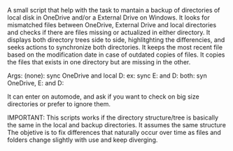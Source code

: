 A small script that help with the task to mantain a backup of directories of local disk in OneDrive and/or a External Drive on Windows. 
It looks for mismatched files between OneDrive, External Drive and local directories and checks if there are files missing or actualized in either directory.
It displays both directory trees side to side, highlitghting the differencies, and seeks actions to synchronize both directories.
It keeps the most recent file based on the modification date in case of outdated copies of files.
It copies the files that exists in one directory but are missing in the other.

Args: 
(none): sync OneDrive and local D:
ex: sync E: and D:
both: syn OneDrive, E: and D:

It can enter on automode, and ask if you want to check on big size directories or prefer to ignore them.

IMPORTANT: This scripts works if the directory structure/tree is basically the same in the local and backup directories. It assumes the same structure
The objetive is to fix differences that naturally occur over time as files and folders change slightly with use and keep diverging.
